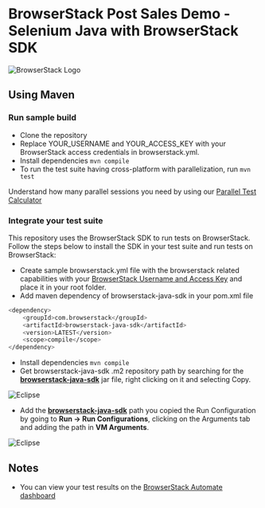 # BrowserStack Post Sales Demo - Selenium Java with BrowserStack SDK

![BrowserStack Logo](https://d98b8t1nnulk5.cloudfront.net/production/images/layout/logo-header.png?1469004780)

## Using Maven

### Run sample build

- Clone the repository
- Replace YOUR_USERNAME and YOUR_ACCESS_KEY with your BrowserStack access credentials in browserstack.yml.
- Install dependencies `mvn compile`
- To run the test suite having cross-platform with parallelization, run `mvn test`

Understand how many parallel sessions you need by using our [Parallel Test Calculator](https://www.browserstack.com/automate/parallel-calculator?ref=github)

### Integrate your test suite

This repository uses the BrowserStack SDK to run tests on BrowserStack. Follow the steps below to install the SDK in your test suite and run tests on BrowserStack:

* Create sample browserstack.yml file with the browserstack related capabilities with your [BrowserStack Username and Access Key](https://www.browserstack.com/accounts/settings) and place it in your root folder.
* Add maven dependency of browserstack-java-sdk in your pom.xml file
```sh
<dependency>
    <groupId>com.browserstack</groupId>
    <artifactId>browserstack-java-sdk</artifactId>
    <version>LATEST</version>
    <scope>compile</scope>
</dependency>
```
* Install dependencies `mvn compile`
* Get browserstack-java-sdk .m2 repository path by searching for the <b><u>browserstack-java-sdk</u></b> jar file, right clicking on it and selecting Copy.

![Eclipse](https://i.imgur.com/9997ZCO.png)

* Add the <b><u>browserstack-java-sdk</b></u> path you copied the Run Configuration by going to **Run -> Run Configurations**, clicking on the Arguments tab and adding the path in **VM Arguments**.

![Eclipse](https://i.imgur.com/ZaBY1Ex.png)

## Notes

* You can view your test results on the [BrowserStack Automate dashboard](https://www.browserstack.com/automate)
